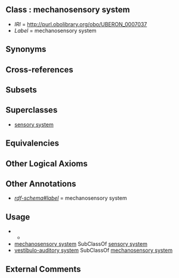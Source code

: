 
## Class : mechanosensory system

 * *IRI* = http://purl.obolibrary.org/obo/UBERON_0007037
 * *Label* = mechanosensory system

## Synonyms


## Cross-references


## Subsets


## Superclasses

 * [sensory system](../../UBERON/32/UBERON_0001032.md)

## Equivalencies


## Other Logical Axioms


## Other Annotations

 * *[rdf-schema#label](../../el/rdf-schema#label.md)* = mechanosensory system

## Usage

 * -
 * [mechanosensory system](../../UBERON/37/UBERON_0007037.md) SubClassOf [sensory system](../../UBERON/32/UBERON_0001032.md)
 * [vestibulo-auditory system](../../UBERON/05/UBERON_0002105.md) SubClassOf [mechanosensory system](../../UBERON/37/UBERON_0007037.md)

## External Comments

